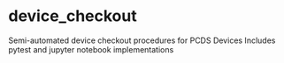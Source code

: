 # device_checkout
Semi-automated device checkout procedures for PCDS Devices
Includes pytest and jupyter notebook implementations
